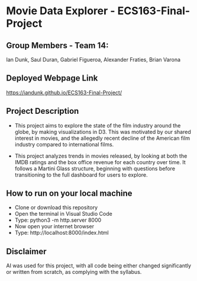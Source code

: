 # Movie Data Explorer - ECS163-Final-Project

## Group Members - Team 14:
Ian Dunk,
Saul Duran,
Gabriel Figueroa,
Alexander Fraties,
Brian Varona



## Deployed Webpage Link
https://iandunk.github.io/ECS163-Final-Project/



## Project Description
- This project aims to explore the state of the film industry around the globe, by making visualizations in D3. This was motivated by our shared interest in movies, and the allegedly recent decline of the American film industry compared to international films.

- This project analyzes trends in movies released, by looking at both the IMDB ratings and the box office revenue for each country over time. It follows a Martini Glass structure, beginning with questions before transitioning to the full dashboard for users to explore.




## How to run on your local machine
- Clone or download this repository
- Open the terminal in Visual Studio Code
- Type: python3 -m http.server 8000
- Now open your internet browser
- Type: http://localhost:8000/index.html



## Disclaimer
AI was used for this project, with all code being either changed significantly or written from scratch, as complying with the syllabus.
